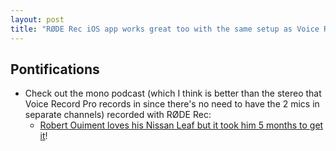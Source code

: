 ```yaml
---
layout: post
title: "RØDE Rec iOS app works great too with the same setup as Voice Record Pro: iPhone, 2 microphones, Roland Duo Capture EX"
---
```


## Pontifications

* Check out the mono podcast (which I think is better than the stereo that Voice Record Pro records in since there's no need to have the 2 mics in separate channels)  recorded with RØDE Rec:
  * [Robert Ouiment loves his Nissan Leaf but it took him 5 months to get it](http://roland.micro.blog/2018/08/07/robert-ouimet-on.html)!
